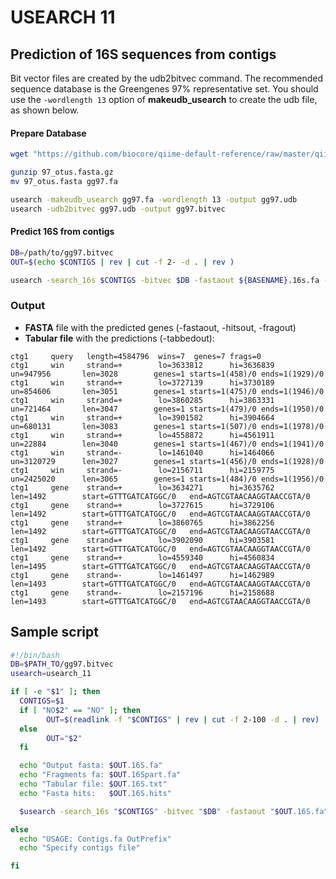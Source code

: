 # USEARCH 11

## Prediction of 16S sequences from contigs

Bit vector files are created by the udb2bitvec command. The recommended sequence database is the Greengenes 97% representative set. You should use the `-wordlength 13` option of **makeudb_usearch** to create the udb file, as shown below.

#### Prepare Database
```bash
wget "https://github.com/biocore/qiime-default-reference/raw/master/qiime_default_reference/gg_13_8_otus/rep_set/97_otus.fasta.gz"

gunzip 97_otus.fasta.gz
mv 97_otus.fasta gg97.fa

usearch -makeudb_usearch gg97.fa -wordlength 13 -output gg97.udb
usearch -udb2bitvec gg97.udb -output gg97.bitvec
```

#### Predict 16S from contigs
```bash
DB=/path/to/gg97.bitvec
OUT=$(echo $CONTIGS | rev | cut -f 2- -d . | rev )

usearch -search_16s $CONTIGS -bitvec $DB -fastaout ${BASENAME}.16s.fa -tabbedout ${BASENAME}.16Sresults.txt -fragout ${BASENAME}.part16s.fa -hitsout ${BASENAME}.16Shits.fa
```

### Output
 - **FASTA** file with the predicted genes (-fastaout, -hitsout, -fragout)
 - **Tabular file** with the predictions (-tabbedout):
```
ctg1     query   length=4584796  wins=7  genes=7 frags=0
ctg1     win     strand=+        lo=3633812      hi=3636839      un=947956       len=3028        genes=1 starts=1(458)/0 ends=1(1929)/0
ctg1     win     strand=+        lo=3727139      hi=3730189      un=854606       len=3051        genes=1 starts=1(475)/0 ends=1(1946)/0
ctg1     win     strand=+        lo=3860285      hi=3863331      un=721464       len=3047        genes=1 starts=1(479)/0 ends=1(1950)/0
ctg1     win     strand=+        lo=3901582      hi=3904664      un=680131       len=3083        genes=1 starts=1(507)/0 ends=1(1978)/0
ctg1     win     strand=+        lo=4558872      hi=4561911      un=22884        len=3040        genes=1 starts=1(467)/0 ends=1(1941)/0
ctg1     win     strand=-        lo=1461040      hi=1464066      un=3120729      len=3027        genes=1 starts=1(456)/0 ends=1(1928)/0
ctg1     win     strand=-        lo=2156711      hi=2159775      un=2425020      len=3065        genes=1 starts=1(484)/0 ends=1(1956)/0
ctg1     gene    strand=+        lo=3634271      hi=3635762      len=1492        start=GTTTGATCATGGC/0   end=AGTCGTAACAAGGTAACCGTA/0
ctg1     gene    strand=+        lo=3727615      hi=3729106      len=1492        start=GTTTGATCATGGC/0   end=AGTCGTAACAAGGTAACCGTA/0
ctg1     gene    strand=+        lo=3860765      hi=3862256      len=1492        start=GTTTGATCATGGC/0   end=AGTCGTAACAAGGTAACCGTA/0
ctg1     gene    strand=+        lo=3902090      hi=3903581      len=1492        start=GTTTGATCATGGC/0   end=AGTCGTAACAAGGTAACCGTA/0
ctg1     gene    strand=+        lo=4559340      hi=4560834      len=1495        start=GTTTGATCATGGC/0   end=AGTCGTAACAAGGTAACCGTA/0
ctg1     gene    strand=-        lo=1461497      hi=1462989      len=1493        start=GTTTGATCATGGC/0   end=AGTCGTAACAAGGTAACCGTA/0
ctg1     gene    strand=-        lo=2157196      hi=2158688      len=1493        start=GTTTGATCATGGC/0   end=AGTCGTAACAAGGTAACCGTA/0
```

## Sample script
```bash
#!/bin/bash
DB=$PATH_TO/gg97.bitvec
usearch=usearch_11

if [ -e "$1" ]; then
  CONTIGS=$1
  if [ "NO$2" == "NO" ]; then
        OUT=$(readlink -f "$CONTIGS" | rev | cut -f 2-100 -d . | rev)
  else
        OUT="$2"
  fi

  echo "Output fasta: $OUT.16S.fa"
  echo "Fragments fa: $OUT.16Spart.fa"
  echo "Tabular file: $OUT.16S.txt"
  echo "Fasta hits:   $OUT.16S.hits"

  $usearch -search_16s "$CONTIGS" -bitvec "$DB" -fastaout "$OUT.16S.fa" -fragout "$OUT.16Spart.fa" -tabbedout "$OUT.16S.txt" -hitsout "$OUT.16S.hits"

else
  echo "USAGE: Contigs.fa OutPrefix"
  echo "Specify contigs file"

fi
```
